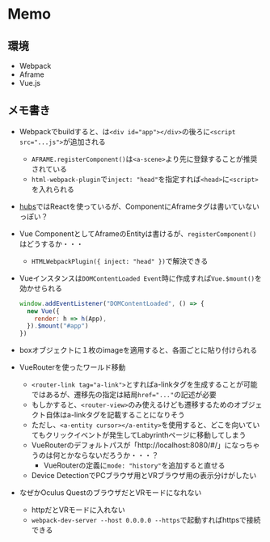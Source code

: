 # Memo

## 環境

- Webpack
- Aframe
- Vue.js

## メモ書き

- Webpackでbuildすると、は`<div id="app"></div>`の後ろに`<script src="...js">`が追加される
  - `AFRAME.registerComponent()`は`<a-scene>`より先に登録することが推奨されている
  - `html-webpack-plugin`で`inject: "head"`を指定すれば`<head>`に`<script>`を入れられる

- [hubs](https://github.com/mozilla/hubs)ではReactを使っているが、ComponentにAframeタグは書いていないっぽい？

- Vue ComponentとしてAframeのEntityは書けるが、`registerComponent()`はどうするか・・・
  - `HTMLWebpackPlugin({ inject: "head" })`で解決できる

- Vueインスタンスは`DOMContentLoaded Event`時に作成すれば`Vue.$mount()`を効かせられる
    ```javascript
    window.addEventListener("DOMContentLoaded", () => {
      new Vue({
        render: h => h(App),
      }).$mount("#app")
    })
    ```

- boxオブジェクトに１枚のimageを適用すると、各面ごとに貼り付けられる

- VueRouterを使ったワールド移動
  - `<router-link tag="a-link">`とすればa-linkタグを生成することが可能ではあるが、遷移先の指定は結局`href="..."`の記述が必要
  - もしかすると、`<router-view>`のみ使えるけども遷移するためのオブジェクト自体はa-linkタグを記載することになりそう
  - ただし、`<a-entity cursor></a-entity>`を使用すると、どこを向いていてもクリックイベントが発生してLabyrinthページに移動してしまう
  - VueRouterのデフォルトパスが「http://localhost:8080/#/」になっちゃうのは何とかならないだろうか・・・？
    - VueRouterの定義に`mode: "history"`を追加すると直せる
  - Device DetectionでPCブラウザ用とVRブラウザ用の表示分けがしたい

- なぜかOculus QuestのブラウザだとVRモードになれない
  - httpだとVRモードに入れない
  - `webpack-dev-server --host 0.0.0.0 --https`で起動すればhttpsで接続できる
